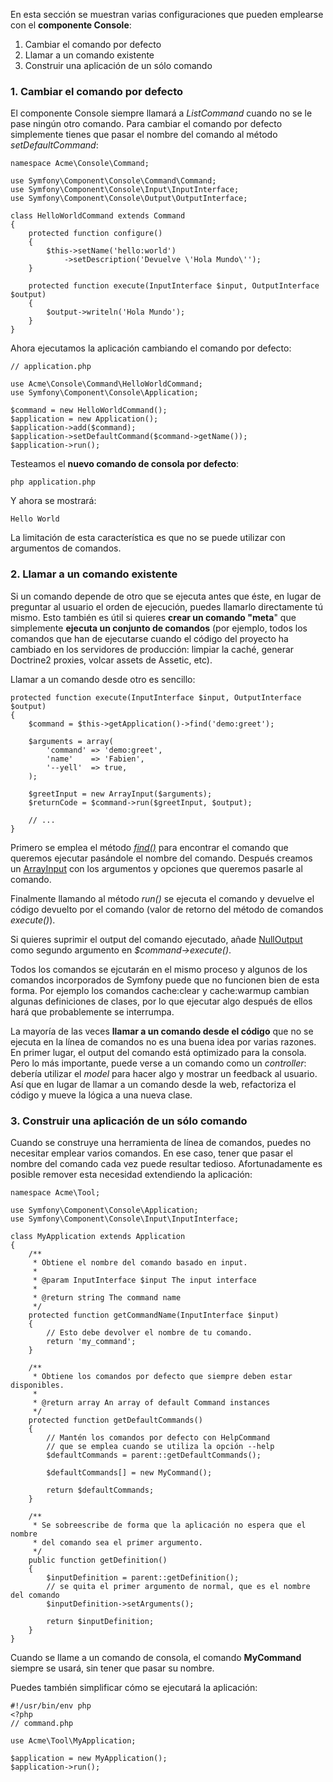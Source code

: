 En esta sección se muestran varias configuraciones que pueden emplearse con el **componente Console**:

1.  Cambiar el comando por defecto
2.  Llamar a un comando existente
3.  Construir una aplicación de un sólo comando

### 1. Cambiar el comando por defecto

El componente Console siempre llamará a _ListCommand_ cuando no se le pase ningún otro comando. Para cambiar el comando por defecto simplemente tienes que pasar el nombre del comando al método _setDefaultCommand_:

```
namespace Acme\Console\Command;

use Symfony\Component\Console\Command\Command;
use Symfony\Component\Console\Input\InputInterface;
use Symfony\Component\Console\Output\OutputInterface;

class HelloWorldCommand extends Command
{
    protected function configure()
    {
        $this->setName('hello:world')
            ->setDescription('Devuelve \'Hola Mundo\'');
    }

    protected function execute(InputInterface $input, OutputInterface $output)
    {
        $output->writeln('Hola Mundo');
    }
}
```

Ahora ejecutamos la aplicación cambiando el comando por defecto:

```
// application.php

use Acme\Console\Command\HelloWorldCommand;
use Symfony\Component\Console\Application;

$command = new HelloWorldCommand();
$application = new Application();
$application->add($command);
$application->setDefaultCommand($command->getName());
$application->run();
```

Testeamos el **nuevo comando de consola por defecto**:

```
php application.php
```

Y ahora se mostrará:

```
Hello World
```

La limitación de esta característica es que no se puede utilizar con argumentos de comandos.

### 2. Llamar a un comando existente

Si un comando depende de otro que se ejecuta antes que éste, en lugar de preguntar al usuario el orden de ejecución, puedes llamarlo directamente tú mismo. Esto también es útil si quieres **crear un comando "meta**" que simplemente **ejecuta un conjunto de comandos** (por ejemplo, todos los comandos que han de ejecutarse cuando el código del proyecto ha cambiado en los servidores de producción: limpiar la caché, generar Doctrine2 proxies, volcar assets de Assetic, etc).

Llamar a un comando desde otro es sencillo:

```
protected function execute(InputInterface $input, OutputInterface $output)
{
    $command = $this->getApplication()->find('demo:greet');

    $arguments = array(
        'command' => 'demo:greet',
        'name'    => 'Fabien',
        '--yell'  => true,
    );

    $greetInput = new ArrayInput($arguments);
    $returnCode = $command->run($greetInput, $output);

    // ...
}
```

Primero se emplea el método [_find()_](http://api.symfony.com/3.0/Symfony/Component/Console/Application.html#method_find) para encontrar el comando que queremos ejecutar pasándole el nombre del comando. Después creamos un [ArrayInput](http://api.symfony.com/3.0/Symfony/Component/Console/Input/ArrayInput.html) con los argumentos y opciones que queremos pasarle al comando. 

Finalmente llamando al método _run()_ se ejecuta el comando y devuelve el código devuelto por el comando (valor de retorno del método de comandos _execute()_). 

Si quieres suprimir el output del comando ejecutado, añade [NullOutput](http://api.symfony.com/3.0/Symfony/Component/Console/Output/NullOutput.html) como segundo argumento en _$command->execute()_. 

Todos los comandos se ejcutarán en el mismo proceso y algunos de los comandos incorporados de Symfony puede que no funcionen bien de esta forma. Por ejemplo los comandos cache:clear y cache:warmup cambian algunas definiciones de clases, por lo que ejecutar algo después de ellos hará que probablemente se interrumpa.

La mayoría de las veces **llamar a un comando desde el código** que no se ejecuta en la línea de comandos no es una buena idea por varias razones. En primer lugar, el output del comando está optimizado para la consola. Pero lo más importante, puede verse a un comando como un _controller_: debería utilizar el _model_ para hacer algo y mostrar un feedback al usuario. Así que en lugar de llamar a un comando desde la web, refactoriza el código y mueve la lógica a una nueva clase.

### 3\. Construir una aplicación de un sólo comando

Cuando se construye una herramienta de línea de comandos, puedes no necesitar emplear varios comandos. En ese caso, tener que pasar el nombre del comando cada vez puede resultar tedioso. Afortunadamente es posible remover esta necesidad extendiendo la aplicación:

```
namespace Acme\Tool;

use Symfony\Component\Console\Application;
use Symfony\Component\Console\Input\InputInterface;

class MyApplication extends Application
{
    /**
     * Obtiene el nombre del comando basado en input.
     *
     * @param InputInterface $input The input interface
     *
     * @return string The command name
     */
    protected function getCommandName(InputInterface $input)
    {
        // Esto debe devolver el nombre de tu comando.
        return 'my_command';
    }

    /**
     * Obtiene los comandos por defecto que siempre deben estar disponibles.
     *
     * @return array An array of default Command instances
     */
    protected function getDefaultCommands()
    {
        // Mantén los comandos por defecto con HelpCommand
        // que se emplea cuando se utiliza la opción --help
        $defaultCommands = parent::getDefaultCommands();

        $defaultCommands[] = new MyCommand();

        return $defaultCommands;
    }

    /**
     * Se sobreescribe de forma que la aplicación no espera que el nombre
     * del comando sea el primer argumento.
     */
    public function getDefinition()
    {
        $inputDefinition = parent::getDefinition();
        // se quita el primer argumento de normal, que es el nombre del comando
        $inputDefinition->setArguments();

        return $inputDefinition;
    }
}
```

Cuando se llame a un comando de consola, el comando **MyCommand** siempre se usará, sin tener que pasar su nombre. 

Puedes también simplificar cómo se ejecutará la aplicación:

```
#!/usr/bin/env php
<?php
// command.php

use Acme\Tool\MyApplication;

$application = new MyApplication();
$application->run();
```